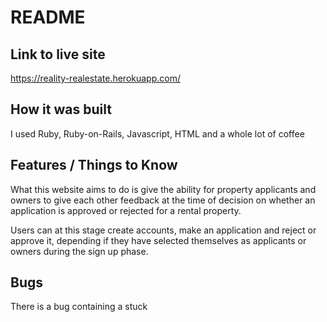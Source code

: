 # README

## Link to live site
https://reality-realestate.herokuapp.com/

## How it was built
I used Ruby, Ruby-on-Rails, Javascript, HTML and a whole lot of coffee

## Features / Things to Know
What this website aims to do is give the ability for property applicants and owners to give each other feedback at the time of decision on whether an application is approved or rejected for a rental property.

Users can at this stage create accounts, make an application and reject or approve it, depending if they have selected themselves as applicants or owners during the sign up phase.

## Bugs
There is a bug containing a stuck
